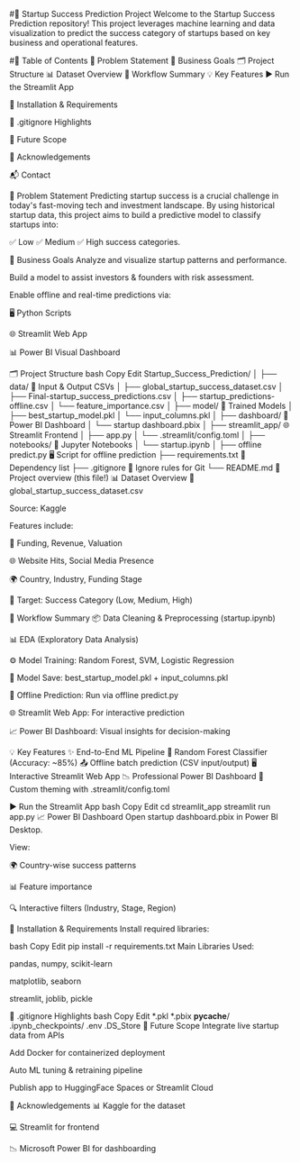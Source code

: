 #🚀 Startup Success Prediction Project
Welcome to the Startup Success Prediction repository!
This project leverages machine learning and data visualization to predict the success category of startups based on key business and operational features.

#🧭 Table of Contents
📌 Problem Statement
🎯 Business Goals
🗂️ Project Structure
📊 Dataset Overview
🔁 Workflow Summary
💡 Key Features
▶️ Run the Streamlit App


🔧 Installation & Requirements

🧼 .gitignore Highlights

🔮 Future Scope

🙌 Acknowledgements

📬 Contact

📌 Problem Statement
Predicting startup success is a crucial challenge in today's fast-moving tech and investment landscape.
By using historical startup data, this project aims to build a predictive model to classify startups into:

✅ Low
✅ Medium
✅ High success categories.

🎯 Business Goals
Analyze and visualize startup patterns and performance.

Build a model to assist investors & founders with risk assessment.

Enable offline and real-time predictions via:

🖥️ Python Scripts

🌐 Streamlit Web App

📊 Power BI Visual Dashboard

🗂️ Project Structure
bash
Copy
Edit
Startup_Success_Prediction/
│
├── data/                     📁 Input & Output CSVs
│   ├── global_startup_success_dataset.csv
│   ├── Final-startup_success_predictions.csv
│   ├── startup_predictions-offline.csv
│   └── feature_importance.csv
│
├── model/                    📁 Trained Models
│   ├── best_startup_model.pkl
│   └── input_columns.pkl
│
├── dashboard/                📁 Power BI Dashboard
│   └── startup dashboard.pbix
│
├── streamlit_app/            🌐 Streamlit Frontend
│   ├── app.py
│   └── .streamlit/config.toml
│
├── notebooks/                📒 Jupyter Notebooks
│   └── startup.ipynb
│
├── offline predict.py        🖥️ Script for offline prediction
├── requirements.txt          📄 Dependency list
├── .gitignore                🚫 Ignore rules for Git
└── README.md                 📘 Project overview (this file!)
📊 Dataset Overview
📁 global_startup_success_dataset.csv

Source: Kaggle

Features include:

💸 Funding, Revenue, Valuation

🌐 Website Hits, Social Media Presence

🌍 Country, Industry, Funding Stage

🎯 Target: Success Category (Low, Medium, High)

🔁 Workflow Summary
📦 Data Cleaning & Preprocessing (startup.ipynb)

📊 EDA (Exploratory Data Analysis)

⚙️ Model Training: Random Forest, SVM, Logistic Regression

💾 Model Save: best_startup_model.pkl + input_columns.pkl

🧪 Offline Prediction: Run via offline predict.py

🌐 Streamlit Web App: For interactive prediction

📈 Power BI Dashboard: Visual insights for decision-making

💡 Key Features
✨ End-to-End ML Pipeline
🌲 Random Forest Classifier (Accuracy: ~85%)
📤 Offline batch prediction (CSV input/output)
🖥️ Interactive Streamlit Web App
📉 Professional Power BI Dashboard
🎨 Custom theming with .streamlit/config.toml

▶️ Run the Streamlit App
bash
Copy
Edit
cd streamlit_app
streamlit run app.py
📈 Power BI Dashboard
Open startup dashboard.pbix in Power BI Desktop.

View:

🌍 Country-wise success patterns

📊 Feature importance

🔍 Interactive filters (Industry, Stage, Region)

🔧 Installation & Requirements
Install required libraries:

bash
Copy
Edit
pip install -r requirements.txt
Main Libraries Used:

pandas, numpy, scikit-learn

matplotlib, seaborn

streamlit, joblib, pickle

🧼 .gitignore Highlights
bash
Copy
Edit
*.pkl
*.pbix
__pycache__/
.ipynb_checkpoints/
.env
.DS_Store
🔮 Future Scope
Integrate live startup data from APIs

Add Docker for containerized deployment

Auto ML tuning & retraining pipeline

Publish app to HuggingFace Spaces or Streamlit Cloud

🙌 Acknowledgements
📊 Kaggle for the dataset

💻 Streamlit for frontend

📉 Microsoft Power BI for dashboarding

